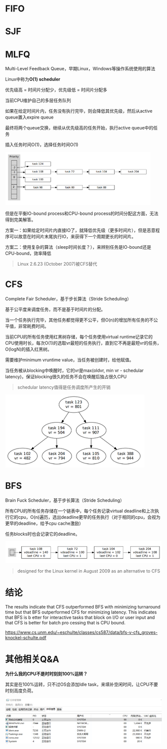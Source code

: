# FIFO



# SJF



# MLFQ

Multi-Level Feedback Queue，早期Linux，Windows等操作系统使用的算法



Linux中称为**O(1) scheduler**

优先级高 = 时间片分配少，优先级低 = 时间片分配多

当前CPU维护自己的多层任务队列

如果在给定时间片内，任务没有执行完毕，则会降低其优先级，然后从active queue置入expire queue

最终将两个queue交换，继续从优先级高的任务开始，执行active queue中的任务

插入任务时间O(1)，选择任务时间O(1)

<img src="assets/image-20220623160107214.png" alt="image-20220623160107214" style="zoom:50%;" />	



但是在平衡IO-bound process和CPU-bound process的时间分配这方面，无法得到完美解答。

方案一：如果给定时间片内直接IO了，就降低优先级（更多时间片），但是恶意程序可以故意在时间片末尾执行IO，来获得下一个周期更长的时间片。

方案二：使用复杂的算法（sleep时间长度？），来辨别任务是IO-bound还是CPU-bound，效率降低

> Linux 2.6.23 (October 2007)被CFS替代



# CFS

Complete Fair Scheduler，基于步长算法（Stride Scheduling）



基于公平度来调度任务，而不是基于时间片的分配。

当一个任务执行完毕，其他任务都觉得更不公平，但O(n)的增加所有任务的不公平值，非常耗费时间。

当前CPU的所有任务使用红黑树存储，每个任务使用virtual runtime记录它的CPU使用时长，每次O(1)的选取vr最短的任务执行，直到它不再是最短vr的任务，O(logN)的插入红黑树。

需要维护minimum vruntime value，当任务被创建时，给他赋值。

当任务被从blocking中唤醒时，它的vr是max(oldvr, min vr - schedular latency)，保证blocking很久的任务不会在唤醒后独占很久CPU

> schedular latency值得是任务调度所产生的开销

<img src="assets/image-20220623160128237.png" alt="image-20220623160128237" style="zoom: 50%;" />	



# BFS

Brain Fuck Scheduler，基于步长算法（Stride Scheduling）



所有CPU的所有任务存储在一个链表中，每个任务记录virtual deadline和上次执行它的cpu，O(n)遍历，选出deadline更早的任务执行（对于相同的cpu，会视为更早的deadline，给予cpu cache激励）

任务blocks时也会记录它的deadline。

![image-20220623160154688](assets/image-20220623160154688.png)

> designed for the Linux kernel in August 2009 as an alternative to CFS



# 结论

The results indicate that CFS outperformed BFS with minimizing turnaround time but that BFS
outperformed CFS for minimizing latency. This indicates that BFS is b etter for interactive tasks
that block on I/O or user input and that CFS is better for batch pro cessing that is CPU bound.

https://www.cs.unm.edu/~eschulte/classes/cs587/data/bfs-v-cfs_groves-knockel-schulte.pdf



# 其他相关Q&A



**为什么我的CPU不是时时刻刻100%运转？**

其实是在100%运转，只不过OS会添加Idle task，来填补空闲时间，让CPU不要时刻高度负荷。

<img src="assets/image-20220623155913358.png" alt="image-20220623155913358" style="zoom: 80%;" />	





